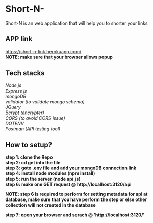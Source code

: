 # Short-N-
Short-N is an web application that will help you to shorter your links

## APP link
https://short-n-link.herokuapp.com/  <br/>
**NOTE: make sure that your browser allows popup**

## Tech stacks
*Node js* <br/>
*Express js* <br/>
*mongoDB* <br/>
*validator (to validate mongo schema)* <br/>
*JQuery* <br/>
*Bcrypt (encrypter)* <br/>
*CORS (to avoid CORS issue)* <br/>
*DOTENV* <br/>
*Postman (API testing tool)* <br/>

## How to setup? <br/>

**step 1: clone the Repo** <br/>
**step 2: cd get into the file** <br/>
**step 3: goto .env file and add your mongoDB connection link** <br/>
**step 4: install node modules (npm install)** <br/>
**step 5: run the server (node api.js)** <br/>
**step 6: make one GET request @ http://localhost:3120/api** <br/>

**NOTE: step 6 is required to perform for setting metadata for api at database, make sure that you have perform the step or else other collection will 
not created in the database**

**step 7: open your browser and serach @ 'http://localhost:3120/'** <br/>

